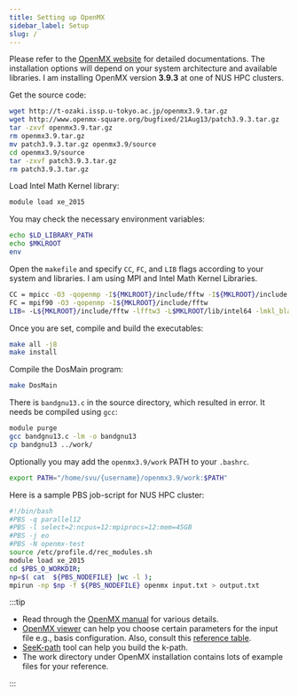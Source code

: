 ```yaml
---
title: Setting up OpenMX
sidebar_label: Setup
slug: /
---
```

Please refer to the [OpenMX website](http://www.openmx-square.org) for detailed
documentations. The installation options will depend on your system architecture
and available libraries. I am installing OpenMX version **3.9.3** at one of NUS
HPC clusters.

Get the source code:
```bash
wget http://t-ozaki.issp.u-tokyo.ac.jp/openmx3.9.tar.gz
wget http://www.openmx-square.org/bugfixed/21Aug13/patch3.9.3.tar.gz
tar -zxvf openmx3.9.tar.gz
rm openmx3.9.tar.gz
mv patch3.9.3.tar.gz openmx3.9/source
cd openmx3.9/source
tar -zxvf patch3.9.3.tar.gz
rm patch3.9.3.tar.gz
```

Load Intel Math Kernel library:
```bash
module load xe_2015
```

You may check the necessary environment variables:
```bash
echo $LD_LIBRARY_PATH
echo $MKLROOT
env
```

Open the `makefile` and specify `CC`, `FC`, and `LIB` flags according to your
system and libraries. I am using MPI and Intel Math Kernel Libraries.
```bash
CC = mpicc -O3 -qopenmp -I${MKLROOT}/include/fftw -I${MKLROOT}/include
FC = mpif90 -O3 -qopenmp -I${MKLROOT}/include/fftw
LIB= -L${MKLROOT}/include/fftw -lfftw3 -L$MKLROOT/lib/intel64 -lmkl_blacs_intelmpi_lp64 -lmkl_scalapack_lp64 -lmkl_intel_lp64 -lmkl_core -lmkl_intel_thread -lpthread -lifcore
```

Once you are set, compile and build the executables:
```bash
make all -j8
make install
```

Compile the DosMain program:
```bash
make DosMain
```

There is `bandgnu13.c` in the source directory, which resulted in error. It
needs be compiled using `gcc`:
```bash
module purge
gcc bandgnu13.c -lm -o bandgnu13
cp bandgnu13 ../work/
```

Optionally you may add the `openmx3.9/work` PATH to your `.bashrc`.
```bash
export PATH="/home/svu/{username}/openmx3.9/work:$PATH"
```

Here is a sample PBS job-script for NUS HPC cluster:
```bash
#!/bin/bash
#PBS -q parallel12
#PBS -l select=2:ncpus=12:mpiprocs=12:mem=45GB
#PBS -j eo
#PBS -N openmx-test
source /etc/profile.d/rec_modules.sh
module load xe_2015
cd $PBS_O_WORKDIR;
np=$( cat  ${PBS_NODEFILE} |wc -l );
mpirun -np $np -f ${PBS_NODEFILE} openmx input.txt > output.txt
```

:::tip

- Read through the [OpenMX manual](http://www.openmx-square.org/openmx_man3.9/)
for various details.
- [OpenMX viewer](http://www.openmx-square.org/viewer/index.html) can help you
choose certain parameters for the input file e.g., basis configuration. Also,
consult this [reference table](
http://www.openmx-square.org/openmx_man3.9/node27.html).
- [SeeK-path](https://www.materialscloud.org/work/tools/seekpath) tool can help
you build the k-path.
- The work directory under OpenMX installation contains lots of example files
for your reference.

:::
